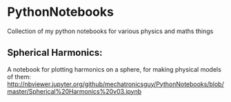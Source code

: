 # PythonNotebooks
Collection of my python notebooks for various physics and maths things

## Spherical Harmonics:
A notebook for plotting harmonics on a sphere, for making physical models of them: 
http://nbviewer.jupyter.org/github/mechatronicsguy/PythonNotebooks/blob/master/Spherical%20Harmonics%20v03.ipynb
